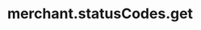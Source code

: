 ---
layout: SpecialLayout
title: merchant.statusCodes.get
description: Endpoint description...
api: merchant
schema: merchant.statusCodes
operationId: merchant.statusCodes.get
operation: get
method: get
authLevel: SECRET
authRoles: Any
---